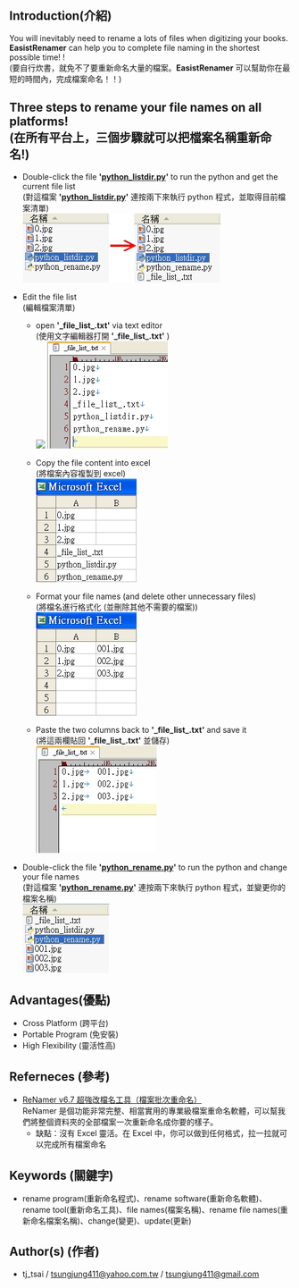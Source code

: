 ## Introduction(介紹)
You will inevitably need to rename a lots of files when digitizing your books. **EasistRenamer** can help you to complete file naming in the shortest possible time! !<br>(要自行炊書，就免不了要重新命名大量的檔案。**EasistRenamer** 可以幫助你在最短的時間內，完成檔案命名！！)
<br>

## Three steps to rename your file names **on all platforms**!<br>(在所有平台上，三個步驟就可以把檔案名稱重新命名!)
- Double-click the file **'[python_listdir.py](python_listdir.py)'** to run the python and get the current file list<br>(對這檔案 **'[python_listdir.py](python_listdir.py)'** 連按兩下來執行 python 程式，並取得目前檔案清單)<br>![](https://github.com/tsungjung411/refs/blob/master/images/00001_EasistRenamer_Step1_1.jpg)

- Edit the file list<br>(編輯檔案清單)
  - open **'\_file_list_.txt'** via text editor<br>(使用文字編輯器打開 **'\_file_list_.txt'** )<br>![](https://github.com/tsungjung411/refs/blob/master/images/00002_EasistRenamer_Step2_1_1.jpg) ![](https://github.com/tsungjung411/refs/blob/master/images/00002_EasistRenamer_Step2_1.jpg) 
  
  - Copy the file content into excel<br>(將檔案內容複製到 excel)<br>![](https://github.com/tsungjung411/refs/blob/master/images/00003_EasistRenamer_Step2_2.jpg) 
  
  - Format your file names (and delete other unnecessary files)<br>(將檔名進行格式化 (並刪除其他不需要的檔案))<br>![](https://github.com/tsungjung411/refs/blob/master/images/00004_EasistRenamer_Step2_3.jpg) 
  
  - Paste the two columns back to **'\_file_list_.txt'** and save it<br>(將這兩欄貼回 **'\_file_list_.txt'**  並儲存)<br>![](https://github.com/tsungjung411/refs/blob/master/images/00005_EasistRenamer_Step2_4.jpg)
  
- Double-click the file **'[python_rename.py](python_rename.py)'** to run the python and change your file names<br>(對這檔案 **'[python_rename.py](python_rename.py)'** 連按兩下來執行 python 程式，並變更你的檔案名稱)<br>![](https://github.com/tsungjung411/refs/blob/master/images/00006_EasistRenamer_Step3.jpg)


## Advantages(優點)
- Cross Platform (跨平台)
- Portable Program (免安裝)
- High Flexibility (靈活性高)


## Referneces (參考)
- [ReNamer v6.7 超強改檔名工具（檔案批次重命名）](https://briian.com/38536/)<br>ReNamer 是個功能非常完整、相當實用的專業級檔案重命名軟體，可以幫我們將整個資料夾的全部檔案一次重新命名成你要的樣子。
	- 缺點：沒有 Excel 靈活。在 Excel 中，你可以做到任何格式，拉一拉就可以完成所有檔案命名


## Keywords (關鍵字)
- rename program(重新命名程式)、rename software(重新命名軟體)、rename tool(重新命名工具)、file names(檔案名稱)、rename file names(重新命名檔案名稱)、change(變更)、update(更新)


## Author(s) (作者)
- tj_tsai / tsungjung411@yahoo.com.tw / tsungjung411@gmail.com
